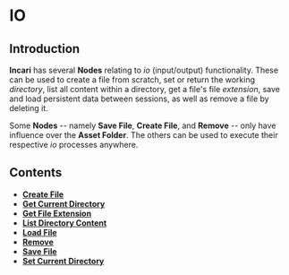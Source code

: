# IO

## Introduction

**Incari** has several **Nodes** relating to _io_ \(input/output\) functionality. These can be used to create a file from scratch, set or return the working *directory*, list all content within a directory, get a file's file *extension*, save and load persistent data between sessions, as well as remove a file by deleting it.

Some **Nodes** -- namely **Save File**, **Create File**, and **Remove** -- only have influence over the **Asset Folder**. The others can be used to execute their respective *io* processes anywhere. 

## Contents

* [**Create File**](createfile.md)
* [**Get Current Directory**](getcurrentdirectory.md)
* [**Get File Extension**](getfileextension.md)
* [**List Directory Content**](listdirectorycontent.md)
* [**Load File**](loadfile.md)
* [**Remove**](remove.md)
* [**Save File**](savefile.md)
* [**Set Current Directory**](setcurrentdirectory.md) 


